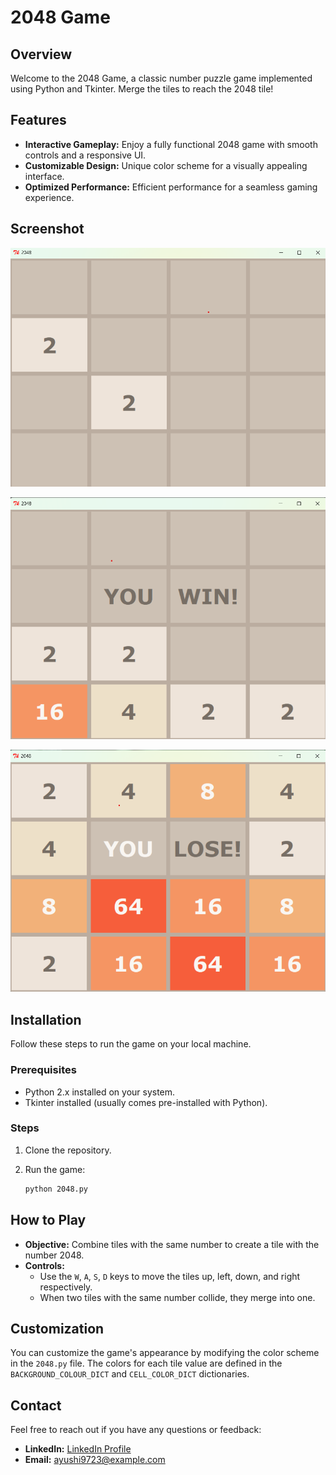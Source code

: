 # 2048 Game

## Overview
Welcome to the 2048 Game, a classic number puzzle game implemented using Python and Tkinter. Merge the tiles to reach the 2048 tile!

## Features
- **Interactive Gameplay:** Enjoy a fully functional 2048 game with smooth controls and a responsive UI.
- **Customizable Design:** Unique color scheme for a visually appealing interface.
- **Optimized Performance:** Efficient performance for a seamless gaming experience.

## Screenshot
![2048 Game Screenshot](start_game.png)

![2048 Game Screenshot](win_ss.png)

![2048 Game Screenshot](lose_game.png)


## Installation
Follow these steps to run the game on your local machine.

### Prerequisites
- Python 2.x installed on your system.
- Tkinter installed (usually comes pre-installed with Python).

### Steps
1. Clone the repository.

2. Run the game:
    ```bash
    python 2048.py
    ```

## How to Play
- **Objective:** Combine tiles with the same number to create a tile with the number 2048.
- **Controls:**
  - Use the `W`, `A`, `S`, `D` keys to move the tiles up, left, down, and right respectively.
  - When two tiles with the same number collide, they merge into one.

## Customization
You can customize the game's appearance by modifying the color scheme in the `2048.py` file. The colors for each tile value are defined in the `BACKGROUND_COLOUR_DICT` and `CELL_COLOR_DICT` dictionaries.


## Contact
Feel free to reach out if you have any questions or feedback:
- **LinkedIn:** [LinkedIn Profile](https://www.linkedin.com/in/ayushi-yadav-028bb21b6/)
- **Email:** [ayushi9723@example.com](ayushi9723@example.com)
